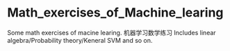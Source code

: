 # Math_exercises_of_Machine_learing
Some math exercises of macine learing. 机器学习数学练习 Includes linear algebra/Probability theory/Keneral SVM and so on.
